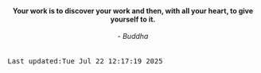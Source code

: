 
<div align="center"><b><span>Your work is to discover your work and then, with all your heart, to give yourself to it.</span></b><br><br><i> - Buddha</i></div>
<br><br><kbd>Last updated:Tue Jul 22 12:17:19 2025</kbd>